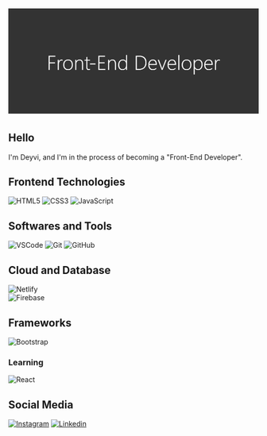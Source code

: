 <h1 align="center">
  <img src="banner.png" alt="header-image">
</h1>

## Hello
I'm Deyvi, and I'm in the process of becoming a "Front-End Developer".

## Frontend Technologies
<div align="left">
  <img src="https://img.shields.io/badge/HTML-red?style=for-the-badge&logo=html5&logoColor=white" alt="HTML5">
  <img src="https://img.shields.io/badge/CSS-blue?style=for-the-badge&logo=css3&logoColor=white" alt="CSS3">
  <img src="https://img.shields.io/badge/JavaScript-yellow?style=for-the-badge&logo=javascript&logoColor=black" alt="JavaScript">
</div>

## Softwares and Tools
<div align="left">
  <img src="https://img.shields.io/badge/VSCode-0078D4?style=for-the-badge&logo=visual%20studio%20code&logoColor=white" alt="VSCode">
  <img src="https://img.shields.io/badge/GIT-E44C30?style=for-the-badge&logo=git&logoColor=white" alt="Git">
  <img src="https://img.shields.io/badge/GitHub-100000?style=for-the-badge&logo=github&logoColor=white" alt="GitHub">
  <!--
  <img src="https://img.shields.io/badge/Figma-F24E1E?style=for-the-badge&logo=figma&logoColor=white" alt="Figma">
  -->
</div>

## Cloud and Database
<div align="left">
  <img src="https://img.shields.io/badge/Netlify-00C7B7?style=for-the-badge&logo=netlify&logoColor=white" alt="Netlify">
</div>
<div align="left">
  <img src="https://img.shields.io/badge/Firebase-FFCA28?style=for-the-badge&logo=firebase&logoColor=black" alt="Firebase">
</div>

## Frameworks
<div>
  <img src="https://img.shields.io/badge/Bootstrap-563D7C?style=for-the-badge&logo=bootstrap&logoColor=white" alt="Bootstrap">  
</div>

### Learning
<div>  
  <img src="https://img.shields.io/badge/React-61DAFB?style=for-the-badge&logo=react&logoColor=0077CC" alt="React"> 
</div>

<!--
    <div>
      <span>
         <img src="https://img.shields.io/badge/Vue-4FC08D?style=for-the-badge&logo=vue.js&logoColor=0077CC" alt="vue">
      </span>
    </div>
    <div>
      <span>
         <img src="https://img.shields.io/badge/Angular-DD0031?style=for-the-badge&logo=angular&logoColor=fff" alt="angular">
      </span>
    </div>
-->

## Social Media
<div>
  <a target="_blank" href="https://www.instagram.com/daviz357/"><img src="https://img.shields.io/badge/Instagram-E4405F?style=for-the-badge&logo=instagram&logoColor=white" alt="Instagram"></a>
  <a target="_blank" href="https://www.linkedin.com/in/deyvi-correa-zamora/"><img src="https://img.shields.io/badge/LinkedIn-0077B5?style=for-the-badge&logo=linkedin&logoColor=white" alt="Linkedin"></a>
</div>




